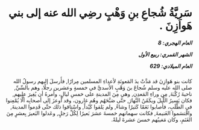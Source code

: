 <h1 dir="rtl">سَرِيَّةُ شُجاعِ بنِ وَهْبٍ رضِي الله عنه إلى بني هَوازِنَ .</h1>

<h5 dir="rtl">العام الهجري:  8

الشهر القمري: ربيع الأول

العام الميلادي: 629</h5>

<p dir="rtl">كانت بنو هَوازِنَ قد مَدَّتْ يدَ المَعونَةِ لأعداءِ المسلمين مِرارًا, فأَرسلَ إليهم رسولُ الله صلى الله عليه وسلم شُجاعَ بنَ وَهْبٍ الأَسديَّ في خمسةٍ وعشرين رجلًا، وهم بالسِّيِّ, ناحيةَ رُكْبَةَ, مِن وراءِ المَعدِن, وهي مِنَ المدينةِ على خمسِ ليالٍ، وأَمرهُ أن يُغِيرَ عليهم, فكان يَسيرُ اللَّيلَ ويكَمُنُ النَّهارَ, حتَّى صَبَّحَهُم وهُم غارون، وقد أَوعزَ إلى أصحابِه ألَّا يُمْعِنوا في الطَّلَبِ، فأصابوا نَعَمًا كَثيرًا وشاءً, ولم يَلقوا كَيْداً, واسْتاقوا ذلك حتَّى قَدِموا المدينةَ, واقْتسَموا الغَنيمةَ, فكانت سهمانهم خمسةَ عشرَ بَعيرًا لِكُلِّ رَجلٍ, وعَدلوا البَعيرَ بِعشرٍ مِنَ الغَنَمِ، وكان مَغيبُهم خمسَ عشرةَ ليلةً.</p></br>
